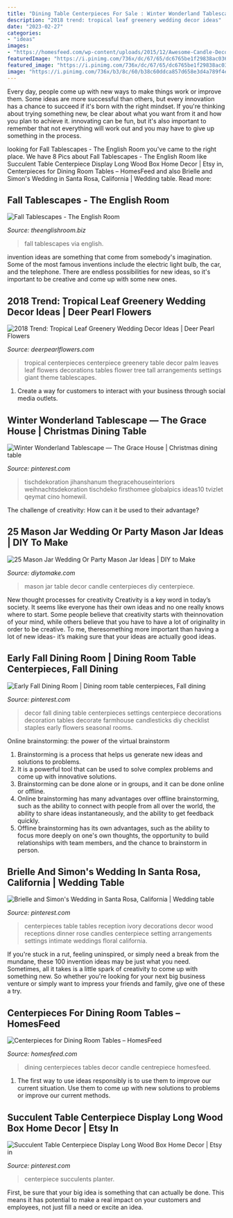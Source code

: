 ```yaml
---
title: "Dining Table Centerpieces For Sale : Winter Wonderland Tablescape — The Grace House"
description: "2018 trend: tropical leaf greenery wedding decor ideas"
date: "2023-02-27"
categories:
- "ideas"
images:
- "https://homesfeed.com/wp-content/uploads/2015/12/Awesome-Candle-Decor-With-Centerpieces-For-Dining-Room-Tables-Design.jpg"
featuredImage: "https://i.pinimg.com/736x/dc/67/65/dc6765be1f29838ac03653361709c4cd--ivory-wedding-receptions-wedding-centerpieces-long-tables.jpg"
featured_image: "https://i.pinimg.com/736x/dc/67/65/dc6765be1f29838ac03653361709c4cd--ivory-wedding-receptions-wedding-centerpieces-long-tables.jpg"
image: "https://i.pinimg.com/736x/b3/8c/60/b38c60ddca857d658e3d4a789f4ed79e--seasonal-decor-fall-decorations.jpg"
---
```



Every day, people come up with new ways to make things work or improve them. Some ideas are more successful than others, but every innovation has a chance to succeed if it's born with the right mindset. If you're thinking about trying something new, be clear about what you want from it and how you plan to achieve it. innovating can be fun, but it's also important to remember that not everything will work out and you may have to give up something in the process.

	

		
looking for Fall Tablescapes - The English Room you've came to the right place. We have 8 Pics about Fall Tablescapes - The English Room like Succulent Table Centerpiece Display Long Wood Box Home Decor | Etsy in, Centerpieces for Dining Room Tables – HomesFeed and also Brielle and Simon&#039;s Wedding in Santa Rosa, California | Wedding table. Read more:
		
    
## Fall Tablescapes - The English Room

<img loading=lazy src="http://www.theenglishroom.biz/wp-content/uploads/2017/10/9a1df76cb0fa09c47a597b5ea27fc96e.jpg" onerror="this.onerror=null;this.src='https://tse1.mm.bing.net/th?id=OIP.L9pSsJsSGK3CBYTChrA0pgHaLH&amp;pid=15.1';" alt="Fall Tablescapes - The English Room">

_Source: theenglishroom.biz_

>fall tablescapes via english. 

	

invention ideas are something that come from somebody's imagination. Some of the most famous inventions include the electric light bulb, the car, and the telephone. There are endless possibilities for new ideas, so it's important to be creative and come up with some new ones.

    
## 2018 Trend: Tropical Leaf Greenery Wedding Decor Ideas | Deer Pearl Flowers

<img loading=lazy src="http://www.deerpearlflowers.com/wp-content/uploads/2016/12/giant-palm-leaves-weding-centerpiece.jpg" onerror="this.onerror=null;this.src='https://tse4.mm.bing.net/th?id=OIP.a6zK7NWVmWvMARWh91JDOwHaLH&amp;pid=15.1';" alt="2018 Trend: Tropical Leaf Greenery Wedding Decor Ideas | Deer Pearl Flowers">

_Source: deerpearlflowers.com_

>tropical centerpieces centerpiece greenery table decor palm leaves leaf flowers decorations tables flower tree tall arrangements settings giant theme tablescapes. 

	

1. Create a way for customers to interact with your business through social media outlets.

    
## Winter Wonderland Tablescape — The Grace House | Christmas Dining Table

<img loading=lazy src="https://i.pinimg.com/736x/7e/3c/00/7e3c000d4c568b3cab68efc56c0f8d58.jpg" onerror="this.onerror=null;this.src='https://tse2.mm.bing.net/th?id=OIP.oQKCBq2f-RBba040sFRUogHaLI&amp;pid=15.1';" alt="Winter Wonderland Tablescape — The Grace House | Christmas dining table">

_Source: pinterest.com_

>tischdekoration jihanshanum thegracehouseinteriors weihnachtsdekoration tischdeko firsthomee globalpics ideas10 tvizlet qeymat cino homewil. 

	

The challenge of creativity: How can it be used to their advantage?
 

    
## 25 Mason Jar Wedding Or Party Mason Jar Ideas | DIY To Make

<img loading=lazy src="http://www.diytomake.com/wp-content/uploads/2017/01/Wedding-Table-Decor-With-Mason-Jar-Candle-Centerpieces.jpg" onerror="this.onerror=null;this.src='https://tse3.mm.bing.net/th?id=OIP.CdnejLaG2Ok2bf-P79PHtgHaJ7&amp;pid=15.1';" alt="25 Mason Jar Wedding Or Party Mason Jar Ideas | DIY to Make">

_Source: diytomake.com_

>mason jar table decor candle centerpieces diy centerpiece. 

	

New thought processes for creativity
Creativity is a key word in today’s society. It seems like everyone has their own ideas and no one really knows where to start. Some people believe that creativity starts with theinnovation of your mind, while others believe that you have to have a lot of originality in order to be creative. To me, theresomething more important than having a lot of new ideas- it’s making sure that your ideas are actually good ideas.

    
## Early Fall Dining Room | Dining Room Table Centerpieces, Fall Dining

<img loading=lazy src="https://i.pinimg.com/736x/b3/8c/60/b38c60ddca857d658e3d4a789f4ed79e--seasonal-decor-fall-decorations.jpg" onerror="this.onerror=null;this.src='https://tse3.mm.bing.net/th?id=OIP.y6atTiPdh1VyWMyYPGpxfQHaK7&amp;pid=15.1';" alt="Early Fall Dining Room | Dining room table centerpieces, Fall dining">

_Source: pinterest.com_

>decor fall dining table centerpieces settings centerpiece decorations decoration tables decorate farmhouse candlesticks diy checklist staples early flowers seasonal rooms. 

	

Online brainstorming: the power of the virtual brainstorm
1. Brainstorming is a process that helps us generate new ideas and solutions to problems.
2. It is a powerful tool that can be used to solve complex problems and come up with innovative solutions.
3. Brainstorming can be done alone or in groups, and it can be done online or offline.
4. Online brainstorming has many advantages over offline brainstorming, such as the ability to connect with people from all over the world, the ability to share ideas instantaneously, and the ability to get feedback quickly.
5. Offline brainstorming has its own advantages, such as the ability to focus more deeply on one's own thoughts, the opportunity to build relationships with team members, and the chance to brainstorm in person.

    
## Brielle And Simon&#039;s Wedding In Santa Rosa, California | Wedding Table

<img loading=lazy src="https://i.pinimg.com/736x/dc/67/65/dc6765be1f29838ac03653361709c4cd--ivory-wedding-receptions-wedding-centerpieces-long-tables.jpg" onerror="this.onerror=null;this.src='https://tse2.mm.bing.net/th?id=OIP.lb65lb0haqaEOtaw2Wb67QHaLH&amp;pid=15.1';" alt="Brielle and Simon&#039;s Wedding in Santa Rosa, California | Wedding table">

_Source: pinterest.com_

>centerpieces table tables reception ivory decorations decor wood receptions dinner rose candles centerpiece setting arrangements settings intimate weddings floral california. 

	

If you're stuck in a rut, feeling uninspired, or simply need a break from the mundane, these 100 invention ideas may be just what you need. Sometimes, all it takes is a little spark of creativity to come up with something new. So whether you're looking for your next big business venture or simply want to impress your friends and family, give one of these a try.

    
## Centerpieces For Dining Room Tables – HomesFeed

<img loading=lazy src="https://homesfeed.com/wp-content/uploads/2015/12/Awesome-Candle-Decor-With-Centerpieces-For-Dining-Room-Tables-Design.jpg" onerror="this.onerror=null;this.src='https://tse3.mm.bing.net/th?id=OIP.BxqnQrxMGm9yAOdDaBCHggHaJ2&amp;pid=15.1';" alt="Centerpieces for Dining Room Tables – HomesFeed">

_Source: homesfeed.com_

>dining centerpieces tables decor candle centrepiece homesfeed. 

	

1. The first way to use ideas responsibly is to use them to improve our current situation. Use them to come up with new solutions to problems or improve our current methods. 

    
## Succulent Table Centerpiece Display Long Wood Box Home Decor | Etsy In

<img loading=lazy src="https://i.pinimg.com/736x/af/99/40/af99403451b6d92872958e3ab9954e19.jpg" onerror="this.onerror=null;this.src='https://tse4.mm.bing.net/th?id=OIP.hOlwc-a9bWU-zBgbL5Lg-wHaLH&amp;pid=15.1';" alt="Succulent Table Centerpiece Display Long Wood Box Home Decor | Etsy in">

_Source: pinterest.com_

>centerpiece succulents planter. 

	

First, be sure that your big idea is something that can actually be done. This means it has potential to make a real impact on your customers and employees, not just fill a need or excite an idea.

